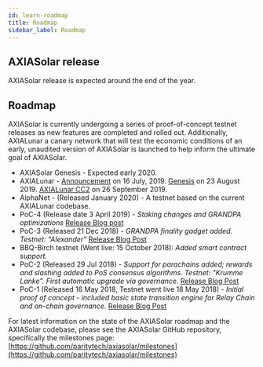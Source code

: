 ```yaml
---
id: learn-roadmap
title: Roadmap
sidebar_label: Roadmap
---
```


## AXIASolar release

AXIASolar release is expected around the end of the year.

## Roadmap

AXIASolar is currently undergoing a series of proof-of-concept testnet releases as new features are completed and rolled out. Additionally, AXIALunar a canary network that will test the economic conditions of an early, unaudited version of AXIASolar is launched to help inform the ultimate goal of AXIASolar.

- AXIASolar Genesis - Expected early 2020.
- AXIALunar - [Announcement](https://axiasolar.network/axialunar-network-the-canary-network/) on 16 July, 2019. [Genesis](https://axiasolar.network/axialunar-rollout-and-governance/) on 23 August 2019. [AXIALunar CC2](https://axiasolar.network/axialunar-cc2/) on 26 September 2019.
- AlphaNet - (Released January 2020) - A testnet based on the current AXIALunar codebase.
- PoC-4 (Release date 3 April 2019) - _Staking changes and GRANDPA optimizations_ [Release Blog post](https://medium.com/axiasolar-network/axiasolar-proof-of-concept-4-arrives-with-new-ways-to-stake-3b27037346cc)
- PoC-3 (Released 21 Dec 2018) - _GRANDPA finality gadget added. Testnet: "Alexander"_ [Release Blog Post](https://medium.com/coinmonks/axiasolar-hello-world-3-poc-3-on-substrate-is-here-c45d100f72e3)
- BBQ-Birch testnet (Went live: 15 October 2018): _Added smart contract support._
- PoC-2 (Released 29 Jul 2018) - _Support for parachains added; rewards and slashing added to PoS consensus algorithms. Testnet: "Krumme Lanke". First automatic upgrade via governance._ [Release Blog Post](https://medium.com/axiasolar-network/axiasolar-poc-2-is-here-parachains-runtime-upgrades-and-libp2p-networking-7035bb141c25)
- PoC-1 (Released 16 May 2018, Testnet went live 18 May 2018) - _Initial proof of concept - included basic state transition engine for Relay Chain and on-chain governance._ [Release Blog Post](https://medium.com/axiasolar-network/now-live-axiasolar-proof-of-concept-1-3e718512a8d)

For latest information on the state of the AXIASolar roadmap and the AXIASolar codebase, please see the AXIASolar GitHub repository, specifically the milestones page: [https://github.com/paritytech/axiasolar/milestones](https://github.com/paritytech/axiasolar/milestones)
